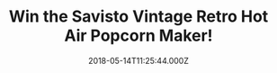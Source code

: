 ---
campaign-uuid: "c-adf0752a-2e00-4d11-a183-3a46438ecc35"
type: "Preview"
category: "Gift"
date: "2018-05-14T11:25:44.000Z"
end-date: "2018-06-14T23:59:00.000Z"
disable-form: false
is_promoted: false
has_entry_page: true
title: "Win the Savisto Vintage Retro Hot Air Popcorn Maker!"
competition-description: "<p>If you’re craving some delicious cinema style popcorn\
  \ or looking for a healthier alternative to shop bought popcorn, look no further\
  \ than the Savisto popcorn maker! the perfect machine for movie nights in, house\
  \ parties or special moments!</p>\r\n<p>Want it?</p>"
hero-header: "Win the Savisto Vintage Retro Hot Air Popcorn Maker!"
terms-confirmation: "N/A"
banner-img: "https://assets.expresslyapp.com/asset-707fc5f3-508d-4eee-a529-5dede3652493.jpg"
logo-left-href: "nme.com"
logo-left-image: "https://assets.expresslyapp.com/asset-c9afa93c-5168-451f-bfb5-55fd521496bc.jpg"
logo-left-title: "NME AAA"
bg-image-hero: "https://assets.expresslyapp.com/asset-c04a4e31-7f78-4c55-94a8-b04f235880eb.jpg"
bg-image-first: "https://assets.expresslyapp.com/asset-f983c361-c57c-41a5-abe1-ea88855d780b.jpg"
bg-image-second: "https://assets.expresslyapp.com/asset-bafa95fe-4911-4c76-a5b0-bea0174f7178.jpg"
section1-content: "<p>The Vintage Retro Hot Air Popcorn maker lets you cook healthy,\
  \ fresh and homemade theatre style popcorn!</p>\r\n<p>It cooks without the need\
  \ of oil or butter, just using hot air to heat up the kernels and there you will\
  \ have the best popcorn in less than 6 minutes!</p>\r\n<p>Healthier, low calorie\
  \ and a fat free snack!</p>"
section2-content: "<p>Making fresh popcorn couldn’t be easier! Once cooked, add any\
  \ flavours you desire and find your perfect combination! ALSO their design doesn’\
  t take up too much space and it's so easy to store away when is not in use!</p>\
  \ \r\n<p>If you’re looking for a fun movie night in with friends, you can't miss\
  \ the chance to win the Vintage Hot Air Popcorn Maker to make your night stand out!\
  \  Enter the draw below for a chance to win!</p>\r\n<p>Good luck!</p>"
entry-title: "Win the Savisto Vintage Retro Hot Air Popcorn Maker!"
entry-content: "<p>Enter the draw to win the Savisto Vintage Retro Hot Air Popcorn\
  \ Maker and create your own cinema at home! by completing the form below before\
  \ 23:59 on June 14th 2018.</p>"
has-winner: false
prize-description: "A Savisto Vintage Retro Hot Air Popcorn Maker!"
---